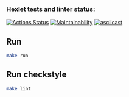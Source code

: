 ### Hexlet tests and linter status:
[![Actions Status](https://github.com/l3on102/java-project-61/workflows/hexlet-check/badge.svg)](https://github.com/l3on102/java-project-61/actions)
[![Maintainability](https://api.codeclimate.com/v1/badges/f0c44ba8554b4bdbfa26/maintainability)](https://codeclimate.com/github/l3on102/java-project-61/maintainability)
[![asciicast](https://asciinema.org/a/E2VFSDnrVWuKSjEbkHFi2QHK2.svg)](https://asciinema.org/a/E2VFSDnrVWuKSjEbkHFi2QHK2)

## Run
```sh
make run
```

## Run checkstyle
```sh
make lint
```
